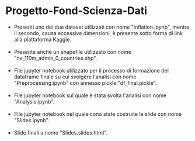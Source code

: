 # Progetto-Fond-Scienza-Dati
<ul>
<li>Presenti uno dei due dataset utilizzati con nome "inflation.ipynb", mentre il secondo, causa eccessive dimensioni, è presente sotto forma di link alla piattaforma Kaggle.</li><br>
<li>Presente anche un shapefile utilizzato con nome "ne_110m_admin_0_countries.shp".</li><br>
<li>File jupyter notebook utilizzato per il processo di formazione del dataframe finale su cui svolgere l'analisi con nome "Preprocessing.ipynb" con annesso pickle "df_final.pickle".</li><br>
<li>File jupyter notebook sul quale è stata svolta l'analisi con nome "Analysis.ipynb".</li><br>
<li>File jupyter notebook nel quale cono state costruite le slide con nome "Slides.ipynb".</li><br>
<li>Slide finali a nome "Slides.slides.html".</li>
</ul>
